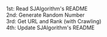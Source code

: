 1st: Read SJAlgorithm's README   
2nd: Generate Random Number   
3rd: Get URL and Rank (with Crawling)   
4th: Update SJAlgorithm's README